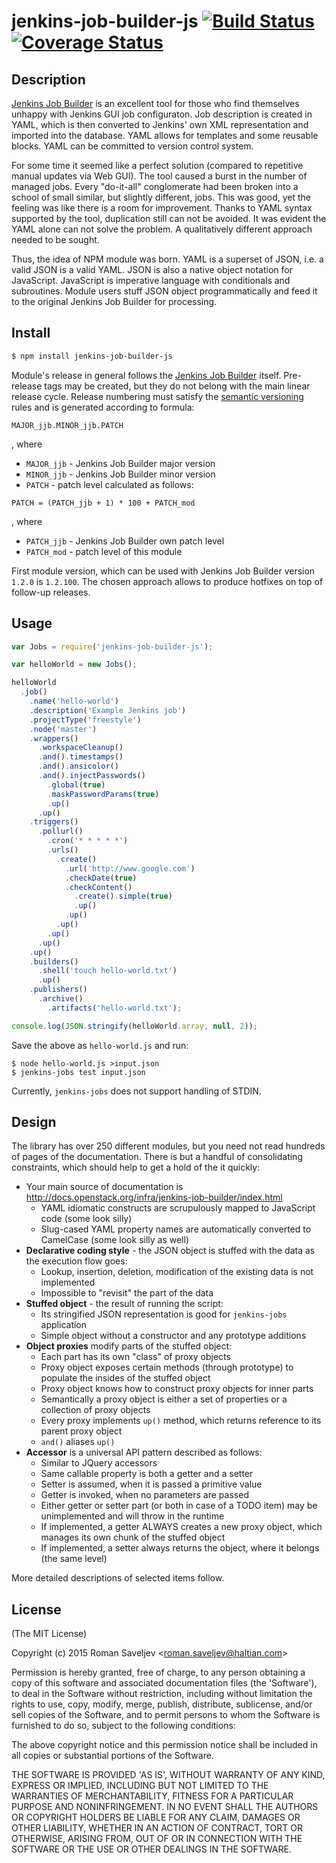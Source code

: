 # jenkins-job-builder-js [![Build Status](https://travis-ci.org/RomanSaveljev/jenkins-job-builder-js.svg)](http://travis-ci.org/romansaveljev/jenkins-job-builder-js) [![Coverage Status](https://coveralls.io/repos/romansaveljev/jenkins-job-builder-js/badge.png)](https://coveralls.io/r/romansaveljev/jenkins-job-builder-js)

## Description

[Jenkins Job Builder](http://docs.openstack.org/infra/jenkins-job-builder/) is an excellent tool for those who find themselves unhappy with Jenkins GUI job configuraton. Job description is created in YAML, which is then converted to Jenkins' own XML representation and imported into the database. YAML allows for templates and some reusable blocks. YAML can be committed to version control system.

For some time it seemed like a perfect solution (compared to repetitive manual updates via Web GUI). The tool caused a burst in the number of managed jobs. Every "do-it-all" conglomerate had been broken into a school of small similar, but slightly different, jobs. This was good, yet the feeling was like there is a room for improvement. Thanks to YAML syntax supported by the tool, duplication still can not be avoided. It was evident the YAML alone can not solve the problem. A
qualitatively different approach needed to be sought.

Thus, the idea of NPM module was born. YAML is a superset of JSON, i.e. a valid JSON is a valid YAML. JSON is also a native object notation for JavaScript. JavaScript is imperative language with conditionals and subroutines. Module users stuff JSON object programmatically and feed it to the original Jenkins Job Builder for processing.

## Install

```bash
$ npm install jenkins-job-builder-js
```

Module's release in general follows the [Jenkins Job Builder](https://pypi.python.org/pypi/jenkins-job-builder) itself. Pre-release tags may be created, but they do not belong with the main linear release cycle. Release numbering must satisfy the [semantic versioning](http://semver.org/) rules and is generated according to formula:

```
MAJOR_jjb.MINOR_jjb.PATCH
```

, where

* `MAJOR_jjb` - Jenkins Job Builder major version
* `MINOR_jjb` - Jenkins Job Builder minor version
* `PATCH` - patch level calculated as follows:

```
PATCH = (PATCH_jjb + 1) * 100 + PATCH_mod
```

, where

* `PATCH_jjb` - Jenkins Job Builder own patch level
* `PATCH_mod` - patch level of this module

First module version, which can be used with Jenkins Job Builder version `1.2.0` is `1.2.100`. The chosen approach allows to produce hotfixes on top of follow-up releases.

## Usage

```js
var Jobs = require('jenkins-job-builder-js');

var helloWorld = new Jobs();

helloWorld
  .job()
    .name('hello-world')
    .description('Example Jenkins job')
    .projectType('freestyle')
    .node('master')
    .wrappers()
      .workspaceCleanup()
      .and().timestamps()
      .and().ansicolor()
      .and().injectPasswords()
        .global(true)
        .maskPasswordParams(true)
        .up()
      .up()
    .triggers()
      .pollurl()
        .cron('* * * * *')
        .urls()
          .create()
            .url('http://www.google.com')
            .checkDate(true)
            .checkContent()
              .create().simple(true)
              .up()
            .up()
          .up()
        .up()
      .up()
    .up()
    .builders()
      .shell('touch hello-world.txt')
      .up()
    .publishers()
      .archive()
        .artifacts('hello-world.txt');

console.log(JSON.stringify(helloWorld.array, null, 2));
```

Save the above as `hello-world.js` and run:

```shell
$ node hello-world.js >input.json
$ jenkins-jobs test input.json
```

Currently, `jenkins-jobs` does not support handling of STDIN.

## Design

The library has over 250 different modules, but you need not read hundreds of pages of the documentation.
There is but a handful of consolidating constraints, which should help to get a hold of the it quickly:

* Your main source of documentation is http://docs.openstack.org/infra/jenkins-job-builder/index.html
    * YAML idiomatic constructs are scrupulously mapped to JavaScript code (some look silly)
    * Slug-cased YAML property names are automatically converted to CamelCase (some look silly as well)
* **Declarative coding style** - the JSON object is stuffed with the data as the execution flow goes:
    * Lookup, insertion, deletion, modification of the existing data is not implemented
    * Impossible to "revisit" the part of the data
* **Stuffed object** - the result of running the script:
    * Its stringified JSON representation is good for `jenkins-jobs` application
    * Simple object without a constructor and any prototype additions
* **Object proxies** modify parts of the stuffed object:
    * Each part has its own "class" of proxy objects
    * Proxy object exposes certain methods (through prototype) to populate the insides of the stuffed object
    * Proxy object knows how to construct proxy objects for inner parts
    * Semantically a proxy object is either a set of properties or a collection of proxy objects
    * Every proxy implements `up()` method, which returns reference to its parent proxy object
    * `and()` aliases `up()`
* **Accessor** is a universal API pattern described as follows:
    * Similar to JQuery accessors
    * Same callable property is both a getter and a setter
    * Setter is assumed, when it is passed a primitive value
    * Getter is invoked, when no parameters are passed
    * Either getter or setter part (or both in case of a TODO item) may be unimplemented and will throw in the runtime
    * If implemented, a getter ALWAYS creates a new proxy object, which manages its own chunk of the stuffed object
    * If implemented, a setter always returns the object, where it belongs (the same level)

More detailed descriptions of selected items follow.

## License 

(The MIT License)

Copyright (c) 2015 Roman Saveljev &lt;roman.saveljev@haltian.com&gt;

Permission is hereby granted, free of charge, to any person obtaining
a copy of this software and associated documentation files (the
'Software'), to deal in the Software without restriction, including
without limitation the rights to use, copy, modify, merge, publish,
distribute, sublicense, and/or sell copies of the Software, and to
permit persons to whom the Software is furnished to do so, subject to
the following conditions:

The above copyright notice and this permission notice shall be
included in all copies or substantial portions of the Software.

THE SOFTWARE IS PROVIDED 'AS IS', WITHOUT WARRANTY OF ANY KIND,
EXPRESS OR IMPLIED, INCLUDING BUT NOT LIMITED TO THE WARRANTIES OF
MERCHANTABILITY, FITNESS FOR A PARTICULAR PURPOSE AND NONINFRINGEMENT.
IN NO EVENT SHALL THE AUTHORS OR COPYRIGHT HOLDERS BE LIABLE FOR ANY
CLAIM, DAMAGES OR OTHER LIABILITY, WHETHER IN AN ACTION OF CONTRACT,
TORT OR OTHERWISE, ARISING FROM, OUT OF OR IN CONNECTION WITH THE
SOFTWARE OR THE USE OR OTHER DEALINGS IN THE SOFTWARE.
